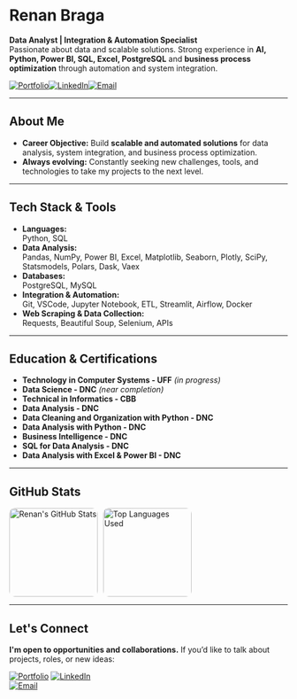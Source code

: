 # **Renan Braga**

**Data Analyst | Integration & Automation Specialist**  
Passionate about data and scalable solutions. Strong experience in **AI, Python, Power BI, SQL, Excel, PostgreSQL** and **business process optimization** through automation and system integration.

<p align="left"><a href="https://portfolio-web-eosin-three.vercel.app" target="_blank"><img alt="Portfolio" src="https://img.shields.io/badge/▲%20Portfolio-000000?style=for-the-badge&logo=vercel&logoColor=white" /></a><a href="https://www.linkedin.com/in/renanmrbraga" target="_blank"><img alt="LinkedIn" src="https://img.shields.io/badge/LinkedIn-0A66C2?style=for-the-badge&logo=linkedin&logoColor=white" /></a><a href="mailto:renanmbraga@outlook.com"><img alt="Email" src="https://img.shields.io/badge/Email-D14836?style=for-the-badge&logo=gmail&logoColor=white" /></a></p>

---

## About Me

- **Career Objective:** Build **scalable and automated solutions** for data analysis, system integration, and business process optimization.  
- **Always evolving:** Constantly seeking new challenges, tools, and technologies to take my projects to the next level.

---

## Tech Stack & Tools

- **Languages:**  
  Python, SQL  
- **Data Analysis:**  
  Pandas, NumPy, Power BI, Excel, Matplotlib, Seaborn, Plotly, SciPy, Statsmodels, Polars, Dask, Vaex  
- **Databases:**  
  PostgreSQL, MySQL  
- **Integration & Automation:**  
  Git, VSCode, Jupyter Notebook, ETL, Streamlit, Airflow, Docker  
- **Web Scraping & Data Collection:**  
  Requests, Beautiful Soup, Selenium, APIs

---

## Education & Certifications

- **Technology in Computer Systems - UFF** *(in progress)*  
- **Data Science - DNC** *(near completion)*  
- **Technical in Informatics - CBB**  
- **Data Analysis - DNC**  
- **Data Cleaning and Organization with Python - DNC**  
- **Data Analysis with Python - DNC**  
- **Business Intelligence - DNC**  
- **SQL for Data Analysis - DNC**  
- **Data Analysis with Excel & Power BI - DNC**

---

## GitHub Stats

<p align="left" style="display: flex; gap: 10px;">
   <img height="160px" style="border-radius: 10px;" src="https://github-readme-stats.vercel.app/api?username=renanmrbraga&show_icons=true&theme=dark&locale=en" alt="Renan's GitHub Stats" />
   <img height="160px" style="border-radius: 10px;" src="https://github-readme-stats.vercel.app/api/top-langs/?username=renanmrbraga&layout=compact&langs_count=10&theme=dark&locale=en" alt="Top Languages Used" />
</p>

---

## Let's Connect

**I'm open to opportunities and collaborations.** If you’d like to talk about projects, roles, or new ideas:

[![Portfolio](https://img.shields.io/badge/Portfolio-000000?style=for-the-badge&logo=vercel&logoColor=white)](https://portfolio-web-eosin-three.vercel.app)
[![LinkedIn](https://img.shields.io/badge/LinkedIn-0077B5?style=for-the-badge&logo=linkedin&logoColor=white)](https://www.linkedin.com/in/renanmrbraga)  
[![Email](https://img.shields.io/badge/Email-D14836?style=for-the-badge&logo=gmail&logoColor=white)](mailto:renanmbraga@outlook.com)
